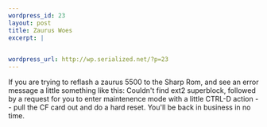 ```yaml
--- 
wordpress_id: 23
layout: post
title: Zaurus Woes
excerpt: |
  

wordpress_url: http://wp.serialized.net/?p=23
---
```

<p>If you are trying to reflash a zaurus 5500 to the Sharp Rom, and see an error message a little something like this: Couldn&#39;t find ext2 superblock, followed by a request for you to enter maintenence mode with a little <span class="caps">CTRL</span>-D action -- pull the CF card out and do a hard reset. You&#39;ll be back in business in no time.</p>
